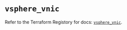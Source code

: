 # `vsphere_vnic`

Refer to the Terraform Registory for docs: [`vsphere_vnic`](https://registry.terraform.io/providers/hashicorp/vsphere/2.5.1/docs/resources/vnic).
